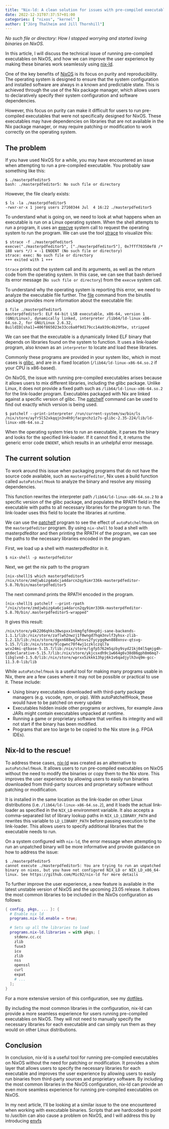 ```yaml
---
title: "Nix-ld: A clean solution for issues with pre-compiled executables on NixOS"
date: 2022-12-31T07:37:57+01:00
categories: [ "nixos", "kernel" ]
author: ["Jörg Thalheim and Jill Thornhill"]
---
```

*No such file or directory: How I stopped worrying and started loving binaries on NixOS.*

In this article, I will discuss the technical issue of running pre-compiled
executables on NixOS, and how we can improve the user experience 
by making these binaries work seamlessly using [nix-ld](https://github.com/Mic92/nix-ld).

One of the key benefits of [NixOS](https://nixos.org/) is its focus on purity
and reproducibility. The operating system is designed to ensure that the system
configuration and installed software are always in a known and predictable
state. This is achieved through the use of the Nix package manager, which allows
users to declaratively specify their system configuration and software
dependencies.

However, this focus on purity can make it difficult for users to run
pre-compiled executables that were not specifically designed for NixOS. These
executables may have dependencies on libraries that are not available in the Nix
package manager, or may require patching or modification to work correctly on
the operating system.


##  The problem

If you have used NixOS for a while, you may have encountered an issue when attempting to run a pre-compiled executable. You probably saw something like this:

```command
$ ./masterpdfeditor5
bash: ./masterpdfeditor5: No such file or directory
```

However, the file clearly exists:

```command
$ ls -la ./masterpdfeditor5
-rwxr-xr-x 1 joerg users 27160344 Jul  4 16:22 ./masterpdfeditor5
```

To understand what is going on, we need to look at what happens when an
executable is run on a Linux operating system. When the shell attempts to run a
program, it uses an
[execve](https://man7.org/linux/man-pages/man2/execve.2.html) system call to
request the operating system to run the program. We can use the tool
[strace](https://strace.io/) to visualize this:


```command
$ strace -f ./masterpdfeditor5
execve("./masterpdfeditor5", ["./masterpdfeditor5"], 0x7fff70350ef8 /* 188 vars */) = -1 ENOENT (No such file or directory)
strace: exec: No such file or directory
+++ exited with 1 +++
```

`Strace` prints out the system call and its arguments, as well as the return
code from the operating system. In this case, we can see that bash derived its
error message (`No such file or directory`) from the `execve` system call.

To understand why the operating system is reporting this error, we need to
analyze the executable file further. The [file](https://man7.org/linux/man-pages/man1/file.1.html) command from the binutils package
provides more information about the executable file:

```command
$ file ./masterpdfeditor5
masterpdfeditor5: ELF 64-bit LSB executable, x86-64, version 1 (GNU/Linux), dynamically linked, interpreter /lib64/ld-linux-x86-64.so.2, for GNU/Linux 2.6.32, BuildID[sha1]=406f865023e33cc6a0f9d179cc14a939c4b29fbe, stripped
```

We can see that the executable is a dynamically linked ELF binary that depends
on libraries found on the system to function. It uses a link-loader program,
also known as an `interpreter` to locate and load these libraries.

Commonly these programs are provided in your system libc, which in most cases is
[glibc](https://www.gnu.org/software/libc/), and are in a fixed location 
(`/lib64/ld-linux-x86-64.so.2` if your CPU is x86-based).

On NixOS, the issue with running pre-compiled executables arises because it
allows users to mix different libraries, including the glibc package. Unlike Linux, it does not provide a fixed path such as `/lib64/ld-linux-x86-64.so.2` for the
link-loader program. Executables packaged with Nix are linked against a specific
version of glibc. The [patchelf](https://github.com/Mic92/patchelf) command can be used to find out exactly which version is being used.

```command
$ patchelf --print-interpreter /run/current-system/sw/bin/ls
/nix/store/ayfr5l52xkqqjn3n4h9jfacgnchz1z7s-glibc-2.35-224/lib/ld-linux-x86-64.so.2
```

When the operating system tries to run an executable, it parses the binary and
looks for the specified link-loader. If it cannot find it, it returns the
generic error code `ENOENT`, which results in an unhelpful error message.

## The current solution

To work around this issue when packaging programs that do not have the source
code available, such as `masterpdfeditor`, Nix uses a build function called
`autoPatchelfHook` to analyze the binary and resolve any missing dependencies.

This function rewrites the interpreter path `/lib64/ld-linux-x86-64.so.2` to a
specific version of the glibc package, and populates the RPATH field in the
executable with paths to all necessary libraries for the program to run. The
link-loader uses this field to locate the libraries at runtime.

We can use the [patchelf](https://github.com/NixOS/patchelf) program to see the
effect of `autoPatchelfHook` on the `masterpdfeditor` program. By using
`nix-shell` to load a shell with masterpdfeditor and then printing the RPATH of
the program, we can see the paths to the necessary libraries encoded in the
program.

First, we load up a shell with masterpdfeditor in it.

```command
$ nix-shell -p masterpdfeditor
```

Next, we get the nix path to the program

```command
[nix-shell]$ which masterpdfeditor5
/nix/store/zmdjwbizg4a6cja4darcn2qy9imr336k-masterpdfeditor-5.8.70/bin/masterpdfeditor5
```

The next command prints the RPATH encoded in the program.

```command
[nix-shell]$ patchelf --print-rpath "/nix/store/zmdjwbizg4a6cja4darcn2qy9imr336k-masterpdfeditor-5.8.70/bin/.masterpdfeditor5-wrapped"
```

It gives this result:

```command
/nix/store/y4k2206qhks30wspxx1nkmgfqfdmxp0j-sane-backends-1.1.1/lib:/nix/store/zaflwh2nwzj1f0wngd7hqm3nvlf3yhsx-zlib-1.2.13/lib:/nix/store/dgxn688wq7whsvs2fycygq0wn888xnsv-qtsvg-5.15.7/lib:/nix/store/9lcgwnc70f4wj1czklczql7a
wcv24mi-qtbase-5.15.7/lib:/nix/store/lgfp5762m5qzby9syd21kj04l5qmjg4h-qtdeclarative-5.15.7/lib:/nix/store/ykjcsxdh9c1w664g6v38d86gph8m6mq7-libglvnd-1.5.0/lib:/nix/store/wprxx5zkkk13hpj6k1v6qadjylh3vq9m-gcc-11.3.0-lib/lib
```

While `autoPatchelfHook` is a useful tool for making many programs usable in Nix,
there are a few cases where it may not be possible or practical to use it. These include:

- Using binary executables downloaded with third-party package managers (e.g.
  vscode, npm, or pip). With autoPatchelfHook, these would have to be patched on every update
- Executables hidden inside other programs or archives, for example Java JARs might contain executables unpacked at runtime.
- Running a game or proprietary software that verifies its integrity and will not start if the binary has been modified.
- Programs that are too large to be copied to the Nix store (e.g. FPGA IDEs).

## Nix-ld to the rescue!

To address these cases, [nix-ld](https://github.com/Mic92/nix-ld) was created as an alternative to `autoPatchelfHook`. It allows users to run pre-compiled executables on NixOS without the need to modify the binaries or copy them to the Nix store. This improves the user experience by allowing users to easily run binaries downloaded from third-party sources and proprietary software without patching or modification.

It is installed in the same location as the link-loader on other Linux
distributions (i.e. `/lib64/ld-linux-x86-64.so.2`), and it loads the actual
link-loader as specified in the `NIX_LD` environment variable. It also accepts a
comma-separated list of library lookup paths in `NIX_LD_LIBRARY_PATH` and
rewrites this variable to `LD_LIBRARY_PATH` before passing execution to the
link-loader. This allows users to specify additional libraries that the
executable needs to run.

On a system configured with `nix-ld`, the error message when attempting to run
an unpatched binary will be more informative and provide guidance on how to
address the issue:

```command
$ ./masterpdfeditor5
cannot execute ./masterpdfeditor5: You are trying to run an unpatched binary on nixos, but you have not configured NIX_LD or NIX_LD_x86_64-linux. See https://github.com/Mic92/nix-ld for more details
```

To further improve the user experience, a new feature is available in the latest unstable version of NixOS and the upcoming 23.05 release. It allows the most common libraries to be included in the NixOs configuration as follows:

```nix
{ config, pkgs, ... }: {
  # Enable nix ld
  programs.nix-ld.enable = true;

  # Sets up all the libraries to load
  programs.nix-ld.libraries = with pkgs; [
    stdenv.cc.cc
    zlib
    fuse3
    icu
    zlib
    nss
    openssl
    curl
    expat
    # ...
  ];
}
```

For a more extensive version of this configuration, see my [dotfiles](https://github.com/Mic92/dotfiles/blob/master/nixos/modules/nix-ld.nix).

By including the most common libraries in the configuration, nix-ld can provide
a more seamless experience for users running pre-compiled executables on NixOS. They will not need to manually specify the necessary libraries for each
executable and can simply run them as they would on other Linux distributions.

## Conclusion

In conclusion, nix-ld is a useful tool for running pre-compiled executables on
NixOS without the need for patching or modification. It provides a shim layer
that allows users to specify the necessary libraries for each executable and
improves the user experience by allowing users to easily run binaries from
third-party sources and proprietary software. By including the most common
libraries in the NixOS configuration, nix-ld can provide an even more seamless
experience for running pre-compiled executables on NixOS. 

In my next article, I’ll be looking at a similar issue to the one encountered when working with executable binaries. Scripts that are hardcoded to point to /usr/bin can also cause a problem on NixOS, and I will address this by introducing [envfs](https://github.com/Mic92/envfs)
